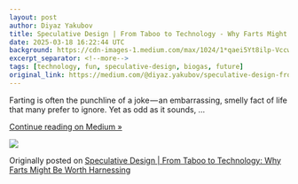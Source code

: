 ```yaml
---
layout: post
author: Diyaz Yakubov
title: Speculative Design | From Taboo to Technology - Why Farts Might Be Worth Harnessing
date: 2025-03-18 16:22:44 UTC
background: https://cdn-images-1.medium.com/max/1024/1*qaei5Yt8ilp-Vccw-8ug7A.png
excerpt_separator: <!--more-->
tags: [technology, fun, speculative-design, biogas, future]
original_link: https://medium.com/@diyaz.yakubov/speculative-design-from-taboo-to-technology-why-farts-might-be-worth-harnessing-42b71ec5aeb0?source=rss-ce9f85b2b690------2
---
```

Farting is often the punchline of a joke — an embarrassing, smelly fact of life that many prefer to ignore. Yet as odd as it sounds,&nbsp;…

[Continue reading on Medium »](https://medium.com/@diyaz.yakubov/speculative-design-from-taboo-to-technology-why-farts-might-be-worth-harnessing-42b71ec5aeb0?source=rss-ce9f85b2b690------2)
<!--more-->



[![](https://cdn-images-1.medium.com/max/1024/1*qaei5Yt8ilp-Vccw-8ug7A.png)](https://medium.com/@diyaz.yakubov/speculative-design-from-taboo-to-technology-why-farts-might-be-worth-harnessing-42b71ec5aeb0?source=rss-ce9f85b2b690------2)



Originally posted on [Speculative Design \| From Taboo to Technology: Why Farts Might Be Worth Harnessing](https://medium.com/@diyaz.yakubov/speculative-design-from-taboo-to-technology-why-farts-might-be-worth-harnessing-42b71ec5aeb0?source=rss-ce9f85b2b690------2)